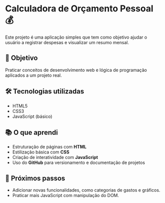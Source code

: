 # Calculadora de Orçamento Pessoal 💰

Este projeto é uma aplicação simples que tem como objetivo ajudar o usuário a registrar despesas e visualizar um resumo mensal.
 
## 🎯 Objetivo
Praticar conceitos de desenvolvimento web e lógica de programação aplicados a um projeto real.

## 🛠 Tecnologias utilizadas
- HTML5  
- CSS3  
- JavaScript (básico)  

## 📚 O que aprendi
- Estruturação de páginas com **HTML**  
- Estilização básica com **CSS**  
- Criação de interatividade com **JavaScript**  
- Uso do **GitHub** para versionamento e documentação de projetos  

## 🚀 Próximos passos
- Adicionar novas funcionalidades, como categorias de gastos e gráficos.
- Praticar mais JavaScript com manipulação do DOM.
